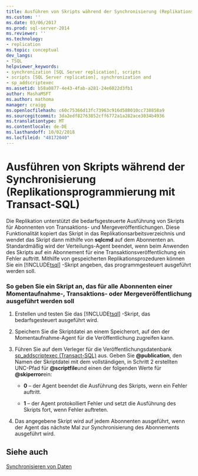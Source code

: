 ```yaml
---
title: Ausführen von Skripts während der Synchronisierung (Replikationsprogrammierung mit Transact-SQL) | Microsoft-Dokumentation
ms.custom: ''
ms.date: 03/06/2017
ms.prod: sql-server-2014
ms.reviewer: ''
ms.technology:
- replication
ms.topic: conceptual
dev_langs:
- TSQL
helpviewer_keywords:
- synchronization [SQL Server replication], scripts
- scripts [SQL Server replication], synchronization and
- sp_addscriptexec
ms.assetid: b58a0877-4e43-4fab-a281-24e6022d3fb1
author: MashaMSFT
ms.author: mathoma
manager: craigg
ms.openlocfilehash: c60c75366d13fc73963c916d588010cc738858a9
ms.sourcegitcommit: 3da2edf82763852cff6772a1a282ace3034b4936
ms.translationtype: MT
ms.contentlocale: de-DE
ms.lasthandoff: 10/02/2018
ms.locfileid: "48172040"
---
```

# <a name="execute-scripts-during-synchronization-replication-transact-sql-programming"></a>Ausführen von Skripts während der Synchronisierung (Replikationsprogrammierung mit Transact-SQL)
  Die Replikation unterstützt die bedarfsgesteuerte Ausführung von Skripts für Abonnenten von Transaktions- und Mergeveröffentlichungen. Diese Funktionalität kopiert das Skript in das Replikationsarbeitsverzeichnis und wendet das Skript dann mithilfe von **sqlcmd** auf dem Abonnenten an. Standardmäßig wird der Verteilungs-Agent beendet, wenn beim Anwenden des Skripts auf ein Abonnement für eine Transaktionsveröffentlichung ein Fehler auftritt. Mithilfe von gespeicherten Replikationsprozeduren können Sie ein [!INCLUDE[tsql](../../includes/tsql-md.md)] -Skript angeben, das programmgesteuert ausgeführt werden soll.  
  
### <a name="to-specify-a-script-to-run-for-all-subscribers-to-a-snapshot-transactional-or-merge-publication"></a>So geben Sie ein Skript an, das für alle Abonnenten einer Momentaufnahme-, Transaktions- oder Mergeveröffentlichung ausgeführt werden soll  
  
1.  Erstellen und testen Sie das [!INCLUDE[tsql](../../includes/tsql-md.md)] -Skript, das bedarfsgesteuert ausgeführt wird.  
  
2.  Speichern Sie die Skriptdatei an einem Speicherort, auf den der Momentaufnahme-Agent für die Veröffentlichung zugreifen kann.  
  
3.  Führen Sie auf dem Verleger für die Veröffentlichungsdatenbank [sp_addscriptexec &#40;Transact-SQL&#41;](/sql/relational-databases/system-stored-procedures/sp-addscriptexec-transact-sql) aus. Geben Sie **@publication**, den Namen der Skriptdatei mit dem vollständigen, in Schritt 2 erstellten UNC-Pfad für **@scriptfile**und einen der folgenden Werte für **@skiperror**ein:  
  
    -   **0** &ndash; der Agent beendet die Ausführung des Skripts, wenn ein Fehler auftritt.  
  
    -   **1** &ndash; der Agent protokolliert Fehler und setzt die Ausführung des Skripts fort, wenn Fehler auftreten.  
  
4.  Das angegebene Skript wird auf jedem Abonnenten ausgeführt, wenn der Agent das nächste Mal zur Synchronisierung des Abonnements ausgeführt wird.  
  
## <a name="see-also"></a>Siehe auch  
 [Synchronisieren von Daten](synchronize-data.md)  
  
  
